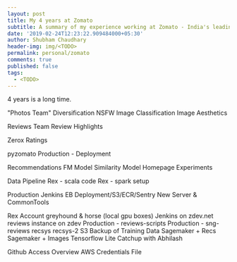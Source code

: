 ```yaml
---
layout: post
title: My 4 years at Zomato
subtitle: A summary of my experience working at Zomato - India's leading restaurant discovery and delivery platform
date: '2019-02-24T12:23:22.909484000+05:30'
author: Shubham Chaudhary
header-img: img/<TODO>
permalink: personal/zomato
comments: true
published: false
tags:
  - <TODO>
---
```


4 years is a long time.

"Photos Team"
Diversification
NSFW
Image Classification
Image Aesthetics


Reviews Team
Review Highlights


Zerox
Ratings

pyzomato
Production - Deployment

Recommendations
FM Model
Similarity Model
Homepage Experiments


Data Pipeline
Rex - scala code
Rex - spark setup


Production
Jenkins
EB Deployment/S3/ECR/Sentry
New Server & CommonTools

Rex Account
greyhound & horse (local gpu boxes)
Jenkins on zdev.net
reviews instance on zdev
Production - reviews-scripts
Production - sng-reviews
recsys
recsys-2
S3 Backup of Training Data
Sagemaker + Recs
Sagemaker + Images
Tensorflow Lite
Catchup with Abhilash

Github Access Overview
AWS Credentials File
